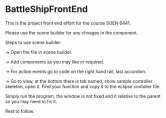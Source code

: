# BattleShipFrontEnd

This is the project front end effort for the course SOEN 6441.

Please use the scene builder for any chnages in the component.

Steps to use scene builder:

-> Open the file in scene builder.

-> Add components as you may like or required.

-> For action events go to code on the right hand rail, last accordion.

-> Go to view, at the bottom there is tab named, show sample controller skeleton, open it. Find your function and copy it to the eclipse contoller file.

Simply run the program, the window is not fixed and it relative to the parent so you may need to fix it.

Rest to follow.
